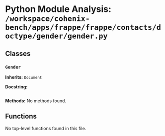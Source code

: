 # Python Module Analysis: `/workspace/cohenix-bench/apps/frappe/frappe/contacts/doctype/gender/gender.py`

## Classes

### `Gender`
**Inherits:** `Document`


**Docstring:**
```

```

**Methods:**
No methods found.




## Functions

No top-level functions found in this file.
